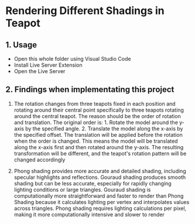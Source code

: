 # Rendering Different Shadings in Teapot
## 1. Usage
- Open this whole folder using Visual Studio Code
- Install Live Server Extension
- Open the Live Server
## 2. Findings when implementating this project
1. The rotation changes from three teapots fixed in each position and rotating around their central 
point specifically to three teapots rotating around the central teapot. The reason should be the 
order of rotation and translation. The original order is: 1. Rotate the model around the y-axis by 
the specified angle. 2. Translate the model along the x-axis by the specified offset. The 
translation will be applied before the rotation when the order is changed. This means the model 
will be translated along the x-axis first and then rotated around the y-axis. The resulting 
transformation will be different, and the teapot's rotation pattern will be changed accordingly

2. Phong shading provides more accurate and detailed shading, including specular highlights and 
reflections. Gouraud shading produces smooth shading but can be less accurate, especially for 
rapidly changing lighting conditions or large triangles. Gouraud shading is computationally more 
straightforward and faster to render than Phong Shading because it calculates lighting per 
vertex and interpolates values across triangles. Phong shading requires lighting calculations 
per pixel, making it more computationally intensive and slower to render